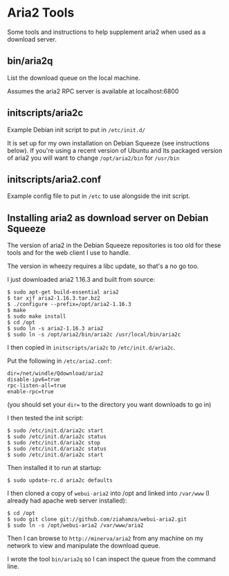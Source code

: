 # Aria2 Tools

Some tools and instructions to help supplement aria2 when used as a
download server.

## bin/aria2q

List the download queue on the local machine.

Assumes the aria2 RPC server is available at localhost:6800

## initscripts/aria2c

Example Debian init script to put in ```/etc/init.d/```

It is set up for my own installation on Debian Squeeze (see instructions below).  If you're using a recent version of Ubuntu and its packaged version
of aria2 you will want to change ```/opt/aria2/bin``` for ```/usr/bin```

## initscripts/aria2.conf

Example config file to put in ```/etc``` to use alongside the init script.

## Installing aria2 as download server on Debian Squeeze

The version of aria2 in the Debian Squeeze repositories is too old for these tools
and for the web client I use to handle.

The version in wheezy requires a libc update, so that's a no go too.

I just downloaded aria2 1.16.3 and built from source:

```
$ sudo apt-get build-essential aria2
$ tar xjf aria2-1.16.3.tar.bz2
$ ./configure --prefix=/opt/aria2-1.16.3
$ make
$ sudo make install
$ cd /opt
$ sudo ln -s aria2-1.16.3 aria2
$ sudo ln -s /opt/aria2/bin/aria2c /usr/local/bin/aria2c
```

I then copied in ```initscripts/aria2c``` to ```/etc/init.d/aria2c```.

Put the following in ```/etc/aria2.conf```:

```
dir=/net/windle/Qdownload/aria2
disable-ipv6=true
rpc-listen-all=true
enable-rpc=true
```

(you should set your ```dir=``` to the directory you want downloads to go in)

I then tested the init script:
```
$ sudo /etc/init.d/aria2c start
$ sudo /etc/init.d/aria2c status
$ sudo /etc/init.d/aria2c stop
$ sudo /etc/init.d/aria2c status
$ sudo /etc/init.d/aria2c start
```

Then installed it to run at startup:
```
$ sudo update-rc.d aria2c defaults
```

I then cloned a copy of ```webui-aria2``` into /opt and linked into ```/var/www``` (I already had apache web server installed):

```
$ cd /opt
$ sudo git clone git://github.com/ziahamza/webui-aria2.git
$ sudo ln -s /opt/webui-aria2 /var/www/aria2
```

Then I can browse to ```http://minerva/aria2``` from any machine on my
network to view and manipulate the download queue.

I wrote the tool ```bin/aria2q``` so I can inspect the queue from the
command line.
